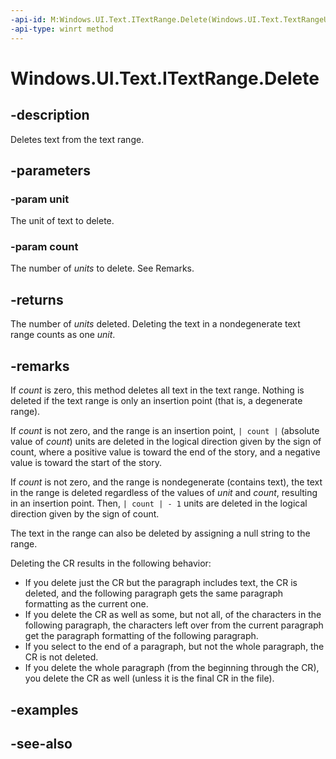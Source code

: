```yaml
---
-api-id: M:Windows.UI.Text.ITextRange.Delete(Windows.UI.Text.TextRangeUnit,System.Int32)
-api-type: winrt method
---
```


<!-- Method syntax
public int Delete(Windows.UI.Text.TextRangeUnit unit, System.Int32 count)
-->

# Windows.UI.Text.ITextRange.Delete

## -description
Deletes text from the text range.



## -parameters
### -param unit
The unit of text to delete.

### -param count
The number of *units* to delete. See Remarks.

## -returns
The number of *units* deleted. Deleting the text in a nondegenerate text range counts as one *unit*.

## -remarks
If *count* is zero, this method deletes all text in the text range. Nothing is deleted if the text range is only an insertion point (that is, a degenerate range).

If *count* is not zero, and the range is an insertion point, `| count |` (absolute value of *count*) units are deleted in the logical direction given by the sign of count, where a positive value is toward the end of the story, and a negative value is toward the start of the story.

If *count* is not zero, and the range is nondegenerate (contains text), the text in the range is deleted regardless of the values of *unit* and *count*, resulting in an insertion point. Then, `| count | - 1` units are deleted in the logical direction given by the sign of count.

The text in the range can also be deleted by assigning a null string to the range.

Deleting the CR results in the following behavior:
+ If you delete just the CR but the paragraph includes text, the CR is deleted, and the following paragraph gets the same paragraph formatting as the current one.
+ If you delete the CR as well as some, but not all, of the characters in the following paragraph, the characters left over from the current paragraph get the paragraph formatting of the following paragraph.
+ If you select to the end of a paragraph, but not the whole paragraph, the CR is not deleted.
+ If you delete the whole paragraph (from the beginning through the CR), you delete the CR as well (unless it is the final CR in the file).


## -examples

## -see-also
